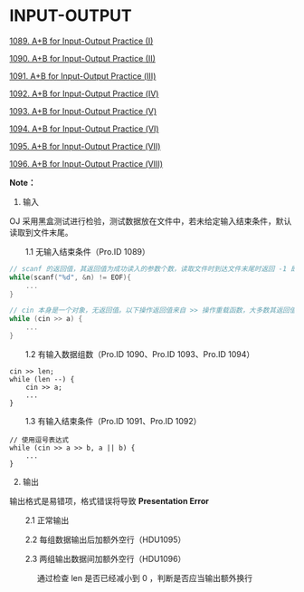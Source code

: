 # INPUT-OUTPUT

[1089. A+B for Input-Output Practice (I)](https://github.com/Lsyhprum/HDUOJ/blob/master/1089/1089.cpp)

[1090. A+B for Input-Output Practice (II)](https://github.com/Lsyhprum/HDUOJ/blob/master/1090/1090.cpp)

[1091. A+B for Input-Output Practice (Ⅲ)](https://github.com/Lsyhprum/HDUOJ/blob/master/1091/1091.cpp)

[1092. A+B for Input-Output Practice (Ⅳ)](https://github.com/Lsyhprum/HDUOJ/blob/master/1092/1092.cpp)

[1093. A+B for Input-Output Practice (Ⅴ)](https://github.com/Lsyhprum/HDUOJ/blob/master/1093/1093.cpp)

[1094. A+B for Input-Output Practice (Ⅵ)](https://github.com/Lsyhprum/HDUOJ/blob/master/1094/1094.cpp)

[1095. A+B for Input-Output Practice (Ⅶ)](https://github.com/Lsyhprum/HDUOJ/blob/master/1095/1095.cpp)

[1096. A+B for Input-Output Practice (Ⅷ)](https://github.com/Lsyhprum/HDUOJ/blob/master/1096/1096.cpp)

**Note：**

1. 输入

OJ 采用黑盒测试进行检验，测试数据放在文件中，若未给定输入结束条件，默认读取到文件末尾。

&ensp;&ensp;&ensp;&ensp;1.1 无输入结束条件（Pro.ID 1089）


```C
// scanf 的返回值，其返回值为成功读入的参数个数，读取文件时到达文件末尾时返回 -1 即 EOF
while(scanf("%d", &n) != EOF){
	...
}

// cin 本身是一个对象，无返回值。以下操作返回值来自 >> 操作重载函数，大多数其返回值为 cin (非 0 值)，只有遇到 EOF 时，返回值为 0
while (cin >> a) {
	...
}
```
&ensp;&ensp;&ensp;&ensp;1.2 有输入数据组数（Pro.ID 1090、Pro.ID 1093、Pro.ID 1094）
```
cin >> len;
while (len --) {
	cin >> a;
	...
}
```
&ensp;&ensp;&ensp;&ensp;1.3 有输入结束条件（Pro.ID 1091、Pro.ID 1092）
```
// 使用逗号表达式
while (cin >> a >> b, a || b) {
	...
}
```
2. 输出

输出格式是易错项，格式错误将导致 **Presentation Error**

&ensp;&ensp;&ensp;&ensp;2.1 正常输出

&ensp;&ensp;&ensp;&ensp;2.2 每组数据输出后加额外空行（HDU1095）

&ensp;&ensp;&ensp;&ensp;2.3 两组输出数据间加额外空行（HDU1096）

&ensp;&ensp;&ensp;&ensp;&ensp;&ensp;&ensp;通过检查 len 是否已经减小到 0 ，判断是否应当输出额外换行
